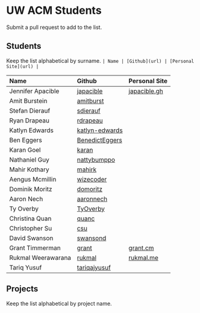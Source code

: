 UW ACM Students
===============
Submit a pull request to add to the list. 

## Students
Keep the list alphabetical by surname.
`| Name | [Github](url) | [Personal Site](url) |`

| Name | Github | Personal Site |
| :--- | :----- | :------------ |
| Jennifer Apacible | [japacible](https://github.com/japacible) | [japacible.gh](http://japacible.github.io/) |
| Amit Burstein | [amitburst](https://github.com/amitburst) | |
| Stefan Dierauf | [sdierauf](https://github.com/sdierauf) | |
| Ryan Drapeau | [rdrapeau](https://github.com/rdrapeau) | |
| Katlyn Edwards | [katlyn-edwards](https://github.com/katlyn-edwards) | |
| Ben Eggers | [BenedictEggers](https://github.com/BenedictEggers) | |
| Karan Goel | [karan](https://github.com/karan) | |
| Nathaniel Guy | [nattybumppo](https://github.com/nattybumppo) | |
| Mahir Kothary | [mahirk](https://github.com/mahirk) | |
| Aengus Mcmillin | [wizecoder](https://github.com/wizecoder) | |
| Dominik Moritz | [domoritz](https://github.com/domoritz) | |
| Aaron Nech | [aaronnech](https://github.com/aaronnech) | |
| Ty Overby | [TyOverby](https://github.com/TyOverby) | |
| Christina Quan| [quanc](https://github.com/quanc) | |
| Christopher Su | [csu](https://github.com/csu) | |
| David Swanson | [swansond](https://github.com/swansond) | |
| Grant Timmerman | [grant](https://github.com/grant) | [grant.cm](http://www.grant.cm/) |
| Rukmal Weerawarana | [rukmal](https://github.com/rukmal) |[rukmal.me](http://rukmal.me/)|
| Tariq Yusuf | [tariqajyusuf](https://github.com/tariqajyusuf) | |

## Projects
Keep the list alphabetical by project name.
